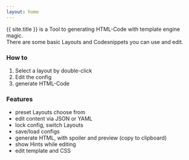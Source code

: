```yaml
---
layout: home
---
```


{{ site.title }} is a Tool to generating HTML-Code with template engine magic.  
There are some basic Layouts and Codesnippets you can use and edit.  

### How to 

 1. Select a layout by double-click
 2. Edit the config
 3. generate HTML-Code

### Features

 - preset Layouts choose from
 - edit content via JSON or YAML
 - lock config, switch Layouts
 - save/load configs
 - generate HTML, with spoiler and preview (copy to clipboard)
 - show Hints while editing
 - edit template and CSS
